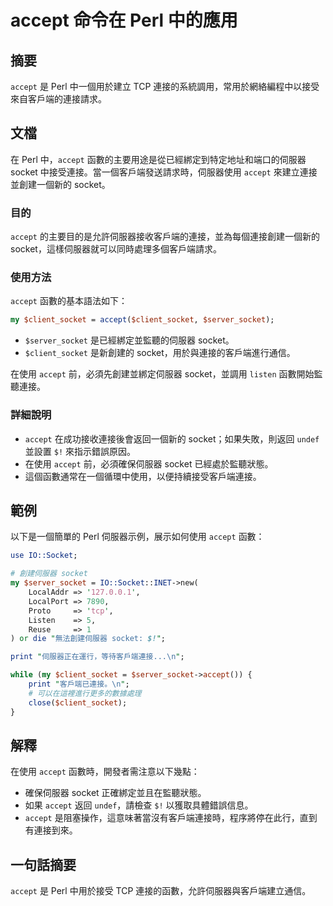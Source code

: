 <!--
Meta Description: # accept 命令在 Perl 中的應用 ## 摘要 `accept` 是 Perl 中一個用於建立 TCP 連接的系統調用，常用於網絡編程中以接受來自客戶端的連接請求。 ## 文檔 在 Perl 中，`accept` 函數的主要用途是從已經綁定到特定地址和端口的伺服器 socket 中接受連接...
Meta Keywords: accept, socket, perl, client_socket, server_socket
-->

# accept 命令在 Perl 中的應用

## 摘要
`accept` 是 Perl 中一個用於建立 TCP 連接的系統調用，常用於網絡編程中以接受來自客戶端的連接請求。

## 文檔
在 Perl 中，`accept` 函數的主要用途是從已經綁定到特定地址和端口的伺服器 socket 中接受連接。當一個客戶端發送請求時，伺服器使用 `accept` 來建立連接並創建一個新的 socket。

### 目的
`accept` 的主要目的是允許伺服器接收客戶端的連接，並為每個連接創建一個新的 socket，這樣伺服器就可以同時處理多個客戶端請求。

### 使用方法
`accept` 函數的基本語法如下：
```perl
my $client_socket = accept($client_socket, $server_socket);
```
- `$server_socket` 是已經綁定並監聽的伺服器 socket。
- `$client_socket` 是新創建的 socket，用於與連接的客戶端進行通信。

在使用 `accept` 前，必須先創建並綁定伺服器 socket，並調用 `listen` 函數開始監聽連接。

### 詳細說明
- `accept` 在成功接收連接後會返回一個新的 socket；如果失敗，則返回 `undef` 並設置 `$!` 來指示錯誤原因。
- 在使用 `accept` 前，必須確保伺服器 socket 已經處於監聽狀態。
- 這個函數通常在一個循環中使用，以便持續接受客戶端連接。

## 範例
以下是一個簡單的 Perl 伺服器示例，展示如何使用 `accept` 函數：

```perl
use IO::Socket;

# 創建伺服器 socket
my $server_socket = IO::Socket::INET->new(
    LocalAddr => '127.0.0.1',
    LocalPort => 7890,
    Proto     => 'tcp',
    Listen    => 5,
    Reuse     => 1
) or die "無法創建伺服器 socket: $!";

print "伺服器正在運行，等待客戶端連接...\n";

while (my $client_socket = $server_socket->accept()) {
    print "客戶端已連接。\n";
    # 可以在這裡進行更多的數據處理
    close($client_socket);
}
```

## 解釋
在使用 `accept` 函數時，開發者需注意以下幾點：
- 確保伺服器 socket 正確綁定並且在監聽狀態。
- 如果 `accept` 返回 `undef`，請檢查 `$!` 以獲取具體錯誤信息。
- `accept` 是阻塞操作，這意味著當沒有客戶端連接時，程序將停在此行，直到有連接到來。

## 一句話摘要
`accept` 是 Perl 中用於接受 TCP 連接的函數，允許伺服器與客戶端建立通信。